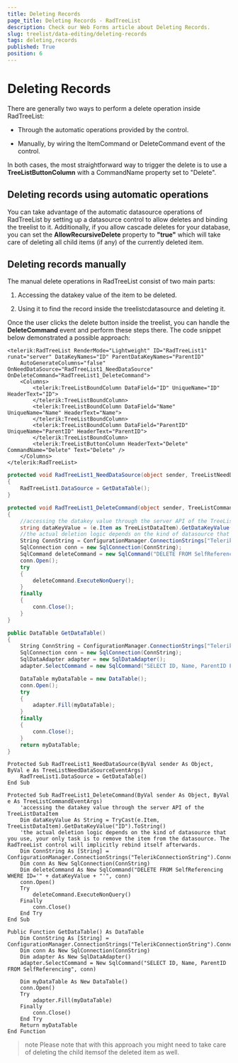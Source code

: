 ```yaml
---
title: Deleting Records
page_title: Deleting Records - RadTreeList
description: Check our Web Forms article about Deleting Records.
slug: treelist/data-editing/deleting-records
tags: deleting,records
published: True
position: 6
---
```


# Deleting Records



There are generally two ways to perform a delete operation inside RadTreeList:

* Through the automatic operations provided by the control.

* Manually, by wiring the ItemCommand or DeleteCommand event of the control.

In both cases, the most straightforward way to trigger the delete is to use a **TreeListButtonColumn** with a CommandName property set to "Delete".

## Deleting records using automatic operations

You can take advantage of the automatic datasource operations of RadTreeList by setting up a
datasource control to allow deletes and binding the treelist to it. Additionally, if you allow cascade deletes for your database, you can set the **AllowRecursiveDelete** property to **"true"** which will take care of deleting all child items (if any) of the currently deleted item.

## Deleting records manually

The manual delete operations in RadTreeList consist of two main parts:

1. Accessing the datakey value of the item to be deleted.

1. Using it to find the record inside the treelistcdatasource and deleting it.

Once the user clicks the delete button inside the treelist, you can handle the **DeleteCommand** event and perform these steps there. The code snippet below demonstrated a possible approach:



````ASPNET
<telerik:RadTreeList RenderMode="Lightweight" ID="RadTreeList1" runat="server" DataKeyNames="ID" ParentDataKeyNames="ParentID"
	AutoGenerateColumns="false" OnNeedDataSource="RadTreeList1_NeedDataSource" OnDeleteCommand="RadTreeList1_DeleteCommand">
	<Columns>
		<telerik:TreeListBoundColumn DataField="ID" UniqueName="ID" HeaderText="ID">
		</telerik:TreeListBoundColumn>
		<telerik:TreeListBoundColumn DataField="Name" UniqueName="Name" HeaderText="Name">
		</telerik:TreeListBoundColumn>
		<telerik:TreeListBoundColumn DataField="ParentID" UniqueName="ParentID" HeaderText="ParentID">
		</telerik:TreeListBoundColumn>
		<telerik:TreeListButtonColumn HeaderText="Delete" CommandName="Delete" Text="Delete" />
	</Columns>
</telerik:RadTreeList>
````
````C#
protected void RadTreeList1_NeedDataSource(object sender, TreeListNeedDataSourceEventArgs e)
{
	RadTreeList1.DataSource = GetDataTable();
}

protected void RadTreeList1_DeleteCommand(object sender, TreeListCommandEventArgs e)
{
	//accessing the datakey value through the server API of the TreeListDataItem
	string dataKeyValue = (e.Item as TreeListDataItem).GetDataKeyValue("ID").ToString();
	//the actual deletion logic depends on the kind of datasource that you use, your only task is to remove the item from the datasource. The RadTreeList control will implicitly rebind itself afterwards.
	String ConnString = ConfigurationManager.ConnectionStrings["TelerikConnectionString"].ConnectionString;
	SqlConnection conn = new SqlConnection(ConnString);
	SqlCommand deleteCommand = new SqlCommand("DELETE FROM SelfReferencing WHERE ID='" + dataKeyValue + "'", conn);
	conn.Open();
	try
	{
		deleteCommand.ExecuteNonQuery();
	}
	finally
	{
		conn.Close();
	}
}

public DataTable GetDataTable()
{
	String ConnString = ConfigurationManager.ConnectionStrings["TelerikConnectionString"].ConnectionString;
	SqlConnection conn = new SqlConnection(ConnString);
	SqlDataAdapter adapter = new SqlDataAdapter();
	adapter.SelectCommand = new SqlCommand("SELECT ID, Name, ParentID FROM SelfReferencing", conn);

	DataTable myDataTable = new DataTable();
	conn.Open();
	try
	{
		adapter.Fill(myDataTable);
	}
	finally
	{
		conn.Close();
	}
	return myDataTable;
}
````
````VB.NET
Protected Sub RadTreeList1_NeedDataSource(ByVal sender As Object, ByVal e As TreeListNeedDataSourceEventArgs)
	RadTreeList1.DataSource = GetDataTable()
End Sub

Protected Sub RadTreeList1_DeleteCommand(ByVal sender As Object, ByVal e As TreeListCommandEventArgs)
	'accessing the datakey value through the server API of the TreeListDataItem
	Dim dataKeyValue As String = TryCast(e.Item, TreeListDataItem).GetDataKeyValue("ID").ToString()
	'the actual deletion logic depends on the kind of datasource that you use, your only task is to remove the item from the datasource. The RadTreeList control will implicitly rebind itself afterwards.
	Dim ConnString As [String] = ConfigurationManager.ConnectionStrings("TelerikConnectionString").ConnectionString
	Dim conn As New SqlConnection(ConnString)
	Dim deleteCommand As New SqlCommand("DELETE FROM SelfReferencing WHERE ID='" + dataKeyValue + "'", conn)
	conn.Open()
	Try
		deleteCommand.ExecuteNonQuery()
	Finally
		conn.Close()
	End Try
End Sub

Public Function GetDataTable() As DataTable
	Dim ConnString As [String] = ConfigurationManager.ConnectionStrings("TelerikConnectionString").ConnectionString
	Dim conn As New SqlConnection(ConnString)
	Dim adapter As New SqlDataAdapter()
	adapter.SelectCommand = New SqlCommand("SELECT ID, Name, ParentID FROM SelfReferencing", conn)

	Dim myDataTable As New DataTable()
	conn.Open()
	Try
		adapter.Fill(myDataTable)
	Finally
		conn.Close()
	End Try
	Return myDataTable
End Function
````


>note Please note that with this approach you might need to take care of deleting the child itemsof the deleted item as well.
>


